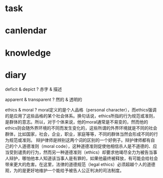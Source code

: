 # task

# canlendar

# knowledge

# diary

deficit & depict
?
赤字 & 描述

apparent & transparent
?
然的 & 透明的

ethics & moral
?
moral定义的是个人品格（personal character），而ethics强调的是应用了这些品格的某个社会体系。换句话说，ethics所指的行为规范或准则，是群体的意志。所以，对于个体来说，他的moral通常是不易变的，然而他的ethics则会随外界环境的不同而发生变化的，这些所谓的外界环境就是不同的社会群体，比如国家，社会，企业，职业，家庭等等，不同的群体当然会形成不同的行为规范或准则。
辩护律师是辨别这两个词的区别的一个好例子。辩护律师都有自己的个人道德准则（moral code），这种道德准则促使他相信杀人是不道德的、应当受到谴责的行为，然而另一种道德准则（ethics）却要求他竭尽全力为被告当事人辩护，哪怕他本人知道该当事人是有罪的，如果他最终被释放，有可能会给社会带来更大的危害。在这里，法律的道德规范（legal ethics）必须超越个人的道德观，为的是更好地维护一个能给予被告人公正判决的司法制度。